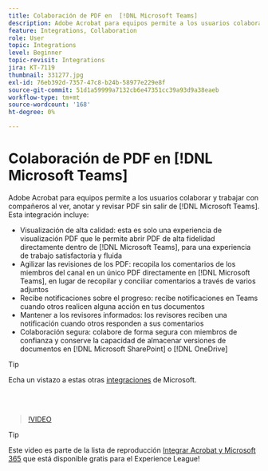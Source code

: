 ```yaml
---
title: Colaboración de PDF en  [!DNL Microsoft Teams]
description: Adobe Acrobat para equipos permite a los usuarios colaborar y trabajar con compañeros al ver, anotar y revisar PDF sin salir de  [!DNL Microsoft Teams]
feature: Integrations, Collaboration
role: User
topic: Integrations
level: Beginner
topic-revisit: Integrations
jira: KT-7119
thumbnail: 331277.jpg
exl-id: 76eb392d-7357-47c8-b24b-58977e229e8f
source-git-commit: 51d1a59999a7132cb6e47351cc39a93d9a38eaeb
workflow-type: tm+mt
source-wordcount: '168'
ht-degree: 0%

---
```


# Colaboración de PDF en [!DNL Microsoft Teams]

Adobe Acrobat para equipos permite a los usuarios colaborar y trabajar con compañeros al ver, anotar y revisar PDF sin salir de [!DNL Microsoft Teams]. Esta integración incluye:

* Visualización de alta calidad: esta es solo una experiencia de visualización PDF que le permite abrir PDF de alta fidelidad directamente dentro de [!DNL Microsoft Teams], para una experiencia de trabajo satisfactoria y fluida
* Agilizar las revisiones de los PDF: recopila los comentarios de los miembros del canal en un único PDF directamente en [!DNL Microsoft Teams], en lugar de recopilar y conciliar comentarios a través de varios adjuntos
* Recibe notificaciones sobre el progreso: recibe notificaciones en Teams cuando otros realicen alguna acción en tus documentos
* Mantener a los revisores informados: los revisores reciben una notificación cuando otros responden a sus comentarios
* Colaboración segura: colabore de forma segura con miembros de confianza y conserve la capacidad de almacenar versiones de documentos en [!DNL Microsoft SharePoint] o [!DNL OneDrive]

>[!TIP]
>
>Echa un vistazo a estas otras [integraciones](../integrate/integrate-overview.md#microsoft) de Microsoft.

<br> 

>[!VIDEO](https://video.tv.adobe.com/v/3409681?quality=12&learn=on&hidetitle=true&captions=spa)

>[!TIP]
>
>Este video es parte de la lista de reproducción [Integrar Acrobat y Microsoft 365](https://experienceleague.adobe.com/es/playlists/acrobat-integrate-microsoft-365) que está disponible gratis para el Experience League!
